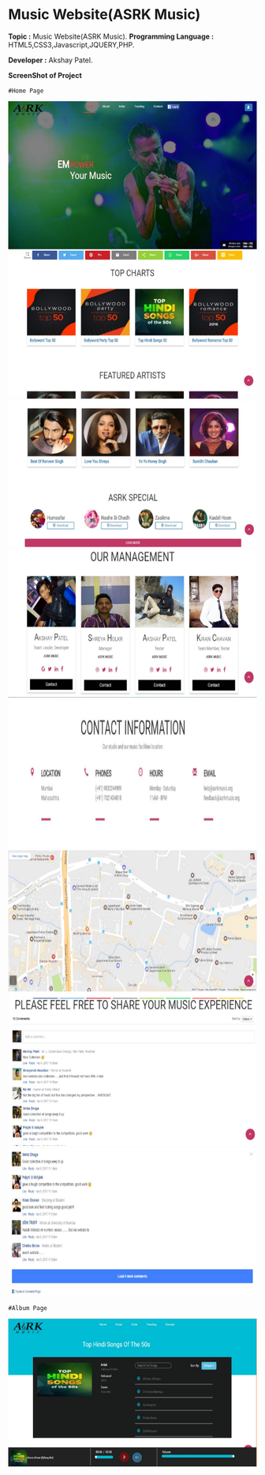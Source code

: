 # Music Website(ASRK Music)

**Topic :** Music Website(ASRK Music). **Programming Language :** HTML5,CSS3,Javascript,JQUERY,PHP.

**Developer :** Akshay Patel.

**ScreenShot of Project**
```
#Home Page
```
<img src="assets/screenshot/1.PNG" height="300" width="600">
<img src="assets/screenshot/2.PNG" height="300" width="600">
<img src="assets/screenshot/3.PNG" height="300" width="600">
<img src="assets/screenshot/4.PNG" height="300" width="600">
<img src="assets/screenshot/5.PNG" height="300" width="600">
<img src="assets/screenshot/6.PNG" height="300" width="600">
<img src="assets/screenshot/7.PNG" height="300" width="600">
<img src="assets/screenshot/8.PNG" height="300" width="600">

```
#Album Page
```
<img src="assets/screenshot/9.PNG" height="300" width="600">
